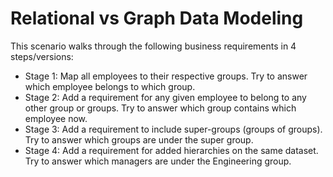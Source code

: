 # Relational vs Graph Data Modeling

This scenario walks through the following business requirements in 4 steps/versions:
- Stage 1: Map all employees to their respective groups. Try to answer which employee belongs to which group.
- Stage 2: Add a requirement for any given employee to belong to any other group or groups. Try to answer which group contains which employee now. 
- Stage 3: Add a requirement to include super-groups (groups of groups). Try to answer which groups are under the super group.
- Stage 4: Add a requirement for added hierarchies on the same dataset. Try to answer which managers are under the Engineering group.
